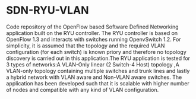 # SDN-RYU-VLAN
Code repository of the OpenFlow based Software Defined Networking application built on the RYU controller. The RYU controller is based on OpenFlow 1.3 and interacts with switches running OpenvSwitch 1.2. For simplicity, it is assumed that the topology and the required VLAN configuration (for each switch) is known priory and therefore no topology discovery is carried out in this application.The RYU application is tested for 3 types of networks:A VLAN-Only linear (2 Switch-4 Host) topology ,A VLAN-only topology containing multiple switches and trunk lines and lastly a hybrid network with VLAN aware and Non-VLAN aware switches. The application has been developed such that it is scalable with higher number of nodes and compatible with any kind of VLAN configuration.
